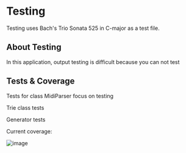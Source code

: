 # Testing
Testing uses Bach's Trio Sonata 525 in C-major as a test file.

## About Testing
In this application, output testing is difficult because you can not test

## Tests & Coverage

Tests for class MidiParser focus on testing 

Trie class tests

Generator tests

Current coverage:

![image](https://github.com/AapoTuulentie/MusicGenerator/assets/101823904/5cefadf6-9405-4302-b5f6-9b6275b61a4c)
